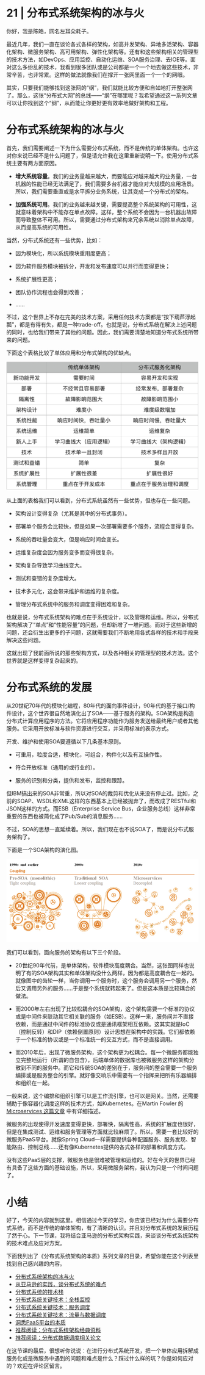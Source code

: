 # 21 | 分布式系统架构的冰与火
你好，我是陈皓，网名左耳朵耗子。

最近几年，我们一直在谈论各式各样的架构，如高并发架构、异地多活架构、容器化架构、微服务架构、高可用架构、弹性化架构等。还有和这些架构相关的管理型的技术方法，如DevOps、应用监控、自动化运维、SOA服务治理、去IOE等。面对这么多纷乱的技术，我看到很多团队或是公司都是一个一个地去做这些技术，非常辛苦，也非常累。这样的做法就像我们在撑开一张网里面一个一个的网眼。

其实，只要我们能够找到这张网的“纲”，我们就能比较方便和自如地打开整张网了。那么，这张“分布式大网”的总线——“纲”在哪里呢？我希望通过这一系列文章可以让你找到这个“纲”，从而能让你更好更有效率地做好架构和工程。

# 分布式系统架构的冰与火

首先，我们需要阐述一下为什么需要分布式系统，而不是传统的单体架构。也许这对你来说已经不是什么问题了，但是请允许我在这里重新说明一下。使用分布式系统主要有两方面原因。

- **增大系统容量**。我们的业务量越来越大，而要能应对越来越大的业务量，一台机器的性能已经无法满足了，我们需要多台机器才能应对大规模的应用场景。所以，我们需要垂直或是水平拆分业务系统，让其变成一个分布式的架构。

- **加强系统可用**。我们的业务越来越关键，需要提高整个系统架构的可用性，这就意味着架构中不能存在单点故障。这样，整个系统不会因为一台机器出故障而导致整体不可用。所以，需要通过分布式架构来冗余系统以消除单点故障，从而提高系统的可用性。


当然，分布式系统还有一些优势，比如：

- 因为模块化，所以系统模块重用度更高；

- 因为软件服务模块被拆分，开发和发布速度可以并行而变得更快；

- 系统扩展性更高；

- 团队协作流程也会得到改善；

- ……


不过，这个世界上不存在完美的技术方案，采用任何技术方案都是“按下葫芦浮起瓢”，都是有得有失，都是一种trade-off。也就是说，分布式系统在解决上述问题的同时，也给我们带来了其他的问题。因此，我们需要清楚地知道分布式系统所带来的问题。

下面这个表格比较了单体应用和分布式架构的优缺点。

![](./images/1411/8fecccec610626a3e348318b1fd17791.png)

从上面的表格我们可以看到，分布式系统虽然有一些优势，但也存在一些问题。

- 架构设计变得复杂（尤其是其中的分布式事务）。

- 部署单个服务会比较快，但是如果一次部署需要多个服务，流程会变得复杂。

- 系统的吞吐量会变大，但是响应时间会变长。

- 运维复杂度会因为服务变多而变得很复杂。

- 架构复杂导致学习曲线变大。

- 测试和查错的复杂度增大。

- 技术多元化，这会带来维护和运维的复杂度。

- 管理分布式系统中的服务和调度变得困难和复杂。


也就是说，分布式系统架构的难点在于系统设计，以及管理和运维。所以，分布式架构解决了“单点”和“性能容量”的问题，但却新增了一堆问题。而对于这些新增的问题，还会衍生出更多的子问题，这就需要我们不断地用各式各样的技术和手段来解决这些问题。

这就出现了我前面所说的那些架构方式，以及各种相关的管理型的技术方法。这个世界就是这样变得复杂起来的。

# 分布式系统的发展

从20世纪70年代的模块化编程，80年代的面向事件设计，90年代的基于接口/构件设计，这个世界很自然地演化出了SOA——基于服务的架构。SOA架构是构造分布式计算应用程序的方法。它将应用程序功能作为服务发送给最终用户或者其他服务。它采用开放标准与软件资源进行交互，并采用标准的表示方式。

开发、维护和使用SOA要遵循以下几条基本原则。

- 可重用，粒度合适，模块化，可组合，构件化以及有互操作性。

- 符合开放标准（通用的或行业的）。

- 服务的识别和分类，提供和发布，监控和跟踪。


但IBM搞出来的SOA非常重，所以对SOA的裁剪和优化从来没有停止过。比如，之前的SOAP、WSDL和XML这样的东西基本上已经被抛弃了，而改成了RESTful和JSON这样的方式。而ESB（Enterprise Service Bus，企业服务总线）这样非常重要的东西也被简化成了Pub/Sub的消息服务……

不过，SOA的思想一直延续着。所以，我们现在也不说SOA了，而是说分布式服务架构了。

下面是一个SOA架构的演化图。

![](./images/1411/542f449c5aeffd20a6d66b32c1736f42.png)

我们可以看到，面向服务的架构有以下三个阶段。

- 20世纪90年代前，是单体架构，软件模块高度耦合。当然，这张图同样也说明了有的SOA架构其实和单体架构没什么两样，因为都是高度耦合在一起的。就像图中的齿轮一样，当你调用一个服务时，这个服务会调用另一个服务，然后又调用另外的服务……于是整个系统就转起来了。但是这本质是比较耦合的做法。

- 而2000年左右出现了比较松耦合的SOA架构，这个架构需要一个标准的协议或是中间件来联动其它相关联的服务（如ESB）。这样一来，服务间并不直接依赖，而是通过中间件的标准协议或是通讯框架相互依赖。这其实就是IoC（控制反转）和DIP（依赖倒置原则）设计思想在架构中的实践。它们都依赖于一个标准的协议或是一个标准统一的交互方式，而不是直接调用。

- 而2010年后，出现了微服务架构，这个架构更为松耦合。每一个微服务都能独立完整地运行（所谓的自包含），后端单体的数据库也被微服务这样的架构分散到不同的服务中。而它和传统SOA的差别在于，服务间的整合需要一个服务编排或是服务整合的引擎。就好像交响乐中需要有一个指挥来把所有乐器编排和组织在一起。


一般来说，这个编排和组织引擎可以是工作流引擎，也可以是网关。当然，还需要辅助于像容器化调度这样的技术方式，如Kubernetes。在Martin Fowler 的 [Microservices 这篇文章](https://martinfowler.com/articles/microservices.html) 中有详细描述。

微服务的出现使得开发速度变得更快，部署快，隔离性高，系统的扩展度也很好，但是在集成测试、运维和服务管理等方面就比较麻烦了。所以，需要一套比较好的微服务PaaS平台。就像Spring Cloud一样需要提供各种配置服务、服务发现、智能路由、控制总线……还有像Kubernetes提供的各式各样的部署和调度方式。

没有这些PaaS层的支撑，微服务也是很难被管理和运维的。好在今天的世界已经有具备了这些方面的基础设施，所以，采用微服务架构，我认为只是一个时间问题了。

# 小结

好了，今天的内容就到这里。相信通过今天的学习，你应该已经对为什么需要分布式系统，而不是传统的单体架构，有了清晰的认识。并且对分布式系统的发展历程了然于心。下一节课，我将结合亚马逊的分布式架构实践，来谈谈分布式系统架构的技术难点及应对方案。

下面我列出了《分布式系统架构的本质》系列文章的目录，希望你能在这个列表里找到自己感兴趣的内容。

- [分布式系统架构的冰与火](https://time.geekbang.org/column/article/1411)
- [从亚马逊的实践，谈分布式系统的难点](https://time.geekbang.org/column/article/1505)
- [分布式系统的技术栈](https://time.geekbang.org/column/article/1512)
- [分布式系统关键技术：全栈监控](https://time.geekbang.org/column/article/1513)
- [分布式系统关键技术：服务调度](https://time.geekbang.org/column/article/1604)
- [分布式系统关键技术：流量与数据调度](https://time.geekbang.org/column/article/1609)
- [洞悉PaaS平台的本质](https://time.geekbang.org/column/article/1610)
- [推荐阅读：分布式系统架构经典资料](https://time.geekbang.org/column/article/2080)
- [推荐阅读：分布式数据调度相关论文](https://time.geekbang.org/column/article/2421)

在这节课的最后，很想听你说说：在进行分布式系统开发，把一个单体应用拆解成服务化或是微服务中遇到的问题和难点是什么？踩过什么样的坑？你是如何应对的？欢迎在评论区留言。